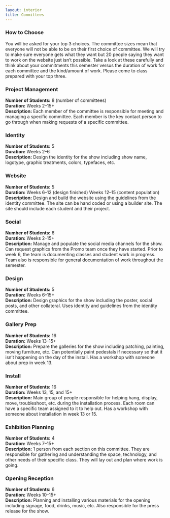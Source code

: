 ```yaml
---
layout: interior
title: Committees
---
```

### How to Choose
You will be asked for your top 3 choices. The committee sizes mean that everyone will not be able to be on their first choice of committee. We will try to make sure everyone gets what they want but 20 people saying they want to work on the website just isn’t possible. Take a look at these carefully and think about your commitments this semester versus the duration of work for each committee and the kind/amount of work. Please come to class prepared with your top three.

### Project Management
**Number of Students:** 8 (number of committees)  
**Duration:** Weeks 2–15+  
**Description:** Each member of the committee is responsible for meeting and managing a specific committee. Each member is the key contact person to go through when making requests of a specific committee.

### Identity
**Number of Students:** 5  
**Duration:** Weeks 2–6  
**Description:** Design the identity for the show including show name, logotype, graphic treatments, colors, typefaces, etc.

### Website
**Number of Students:** 5  
**Duration:** Weeks 6–12 (design finished) Weeks 12–15 (content population)  
**Description:** Design and build the website using the guidelines from the identity committee. The site can be hand coded or using a builder site. The site should include each student and their project.

### Social
**Number of Students:** 6  
**Duration:** Weeks 2–15+  
**Description:** Manage and populate the social media channels for the show. Can request graphics from the Promo team once they have started. Prior to week 6, the team is documenting classes and student work in progress. Team also is responsible for general documentation of work throughout the semester.

### Design
**Number of Students:** 5  
**Duration:** Weeks 6–15+  
**Description:** Design graphics for the show including the poster, social posts, and other collateral. Uses identity and guidelines from the identity committee.

### Gallery Prep
**Number of Students:** 16  
**Duration:** Weeks 13–15+  
**Description:** Prepare the galleries for the show including patching, painting, moving furniture, etc. Can potentially paint pedestals if necessary so that it isn’t happening on the day of the install. Has a workshop with someone about prep in week 13.

### Install
**Number of Students:** 16  
**Duration:** Weeks 13, 15, and 15+  
**Description:** Main group of people responsible for helping hang, display, move, troubleshoot, etc. during the installation process. Each room can have a specific team assigned to it to help out. Has a workshop with someone about installation in week 13 or 15.

### Exhibition Planning
**Number of Students:** 4  
**Duration:** Weeks 7–15+  
**Description:** 1 person from each section on this committee. They are responsible for gathering and understanding the space, technology, and other needs of their specific class. They will lay out and plan where work is going.

### Opening Reception
**Number of Students:** 6  
**Duration:** Weeks 10–15+  
**Description:** Planning and installing various materials for the opening including signage, food, drinks, music, etc. Also responsible for the press release for the show.
